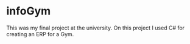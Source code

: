 infoGym
=======
This was my final project at the university.
On this project I used C# for creating an ERP for a Gym.
